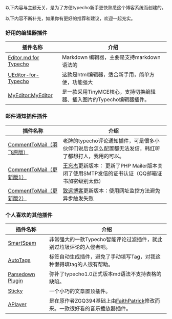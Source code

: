 以下内容与主题无关，是为了方便typecho新手更快熟悉这个博客系统而创建的。

以下内容不断补充，如果你有更好的推荐和建议，欢迎一起充实。

### 好用的编辑器插件

| 插件名称                                     | 介绍                                       |
| ---------------------------------------- | ---------------------------------------- |
| [Editor.md for Typecho](https://github.com/DT27/EditorMD) | Markdown 编辑器，主要是支持markdown语法的            |
| [UEditor-for-Typecho](https://github.com/chanshengzhi/UEditor-for-Typecho) | 这款是html编辑器，适合新手用，简单方便，功能强大               |
| [MyEditor:MyEditor](http://mytypecho.com/post-myeditor.html) | 是一款采用TinyMCE核心，支持切换编辑器、插入图片的Typecho编辑器插件。 |

### 邮件通知插件插件

| 插件名称                                     | 介绍                                       |
| ---------------------------------------- | ---------------------------------------- |
| [CommentToMail（羽飞原版）](http://typecho.byends.com/post/CommentToMail-v2-0-0.html) | 老牌的typecho评论通知插件，可是很多小伙伴们说后台怎么配置都无法发信，韩红听了都想打人，我用的可以。 |
| [CommentToMail（更新版1）](https://9sb.org/58) | [王忘杰](https://9sb.org/)更新版本： 更新了PHP Mailer版本关闭了使用SMTP发信的证书认证（QQ邮箱证书加密级别太低） |
| [CommentToMail（更新版2）](https://blog.zhiyuanyun.cc/archives/CommentToMail.html) | [致远博客](https://blog.zhiyuanyun.cc/)更新版本：使用网址监控方法避免异步触发失败 |

### 个人喜欢的其他插件

| 插件名称                                     | 介绍                                       |
| ---------------------------------------- | ---------------------------------------- |
| [SmartSpam](http://www.yovisun.com/archive/typecho-plugin-smartspam.html) | 非常强大的一款Typecho智能评论过滤插件，就此别过垃圾评论的入侵者吧。    |
| [ AutoTags](https://dt27.org/php/autotags-for-typecho/) | 标签自动生成插件，避免了手动填写Tag，对我这种懒得填tag的人很有帮助。    |
| [Parsedown Plugin](https://github.com/kokororin/typecho-plugin-Parsedown) | 弥补了typecho1.0正式版本md语法不支持表格的缺陷。           |
| [Sticky](http://www.boke8.net/typecho-sticky-plugin.html) | 一个小巧的文章置顶插件。                             |
| [APlayer](https://github.com/FaithPatrick/APlayer-Typecho-Plugin) | 是在原作者ZGQ394基础上由[FaithPatrick](https://github.com/FaithPatrick)修改而来。一款很好看的音乐播放器插件。 |
